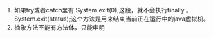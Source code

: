 1. 如果try或者catch里有 System.exit(0);这段，就不会执行finally 。System.exit(status);这个方法是用来结束当前正在运行中的java虚拟机。
2. 抽象方法不能有方法体，只能申明
<!--stackedit_data:
eyJoaXN0b3J5IjpbMjA0MDczNjY1NywtMzExOTc2NTQ5XX0=
-->